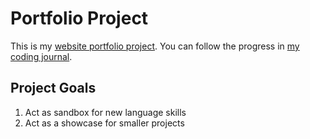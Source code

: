<h1>Portfolio Project</h1>
This is my <a href="https://zacharyjpeter.github.io">website portfolio project</a>. You can follow the progress in <a href="https://github.com/Zacharyjpeter/coding-journal/blob/main/journal.md"> my coding journal</a>.

<h2>Project Goals</h2>
<ol>
  <li>Act as sandbox for new language skills</li>
  <li>Act as a showcase for smaller projects</li>
</ol>
